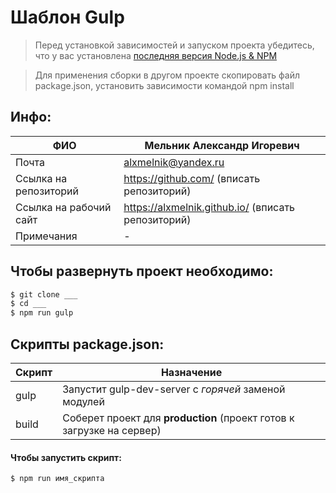 # Шаблон Gulp 

> Перед установкой зависимостей и запуском проекта убедитесь, что у вас установлена [последняя версия Node.js & NPM](https://nodejs.org/en/download/current/)

>Для применения сборки в другом проекте скопировать файл package.json, установить зависимости командой npm install



## Инфо:

| ФИО | Мельник Александр Игоревич |
| ------ | ------ |
| Почта| alxmelnik@yandex.ru |
| Ссылка на репозиторий | https://github.com/ (вписать репозиторий) |
| Ссылка на рабочий сайт | https://alxmelnik.github.io/ (вписать репозиторий) |
| Примечания | - |


##  Чтобы развернуть проект необходимо:
```sh
$ git clone ___
$ cd ___
$ npm run gulp
```

## Скрипты package.json:

| Скрипт | Назначение |
| ------ | ------ |
| gulp | Запустит gulp-dev-server с _горячей_ заменой модулей |
| build | Соберет проект для **production** (проект готов к загрузке на сервер) |

#### Чтобы запустить скрипт:
```sh
$ npm run имя_скрипта
```


